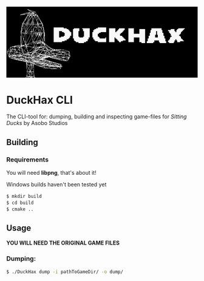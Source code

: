 ![asdf](meta/banner.png)
# DuckHax CLI

The CLI-tool for: dumping, building and inspecting game-files for _Sitting Ducks_ by Asobo Studios
## Building
### Requirements
You will need **libpng**, that's about it!

Windows builds haven't been tested yet
```sh
$ mkdir build
$ cd build
$ cmake ..
```

## Usage
**YOU WILL NEED THE ORIGINAL GAME FILES**

### Dumping:
```sh
$ ./DuckHax dump -i pathToGameDir/ -o dump/
```